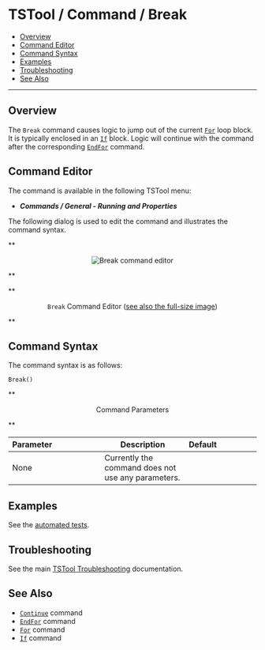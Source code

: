 # TSTool / Command / Break #

*   [Overview](#overview)
*   [Command Editor](#command-editor)
*   [Command Syntax](#command-syntax)
*   [Examples](#examples)
*   [Troubleshooting](#troubleshooting)
*   [See Also](#see-also)

-------------------------

## Overview ##

The `Break` command causes logic to jump out of the current [`For`](../For/For.md) loop block.
It is typically enclosed in an [`If`](../If/If.md) block.
Logic will continue with the command after the corresponding [`EndFor`](../EndFor/EndFor.md) command.

## Command Editor ##

The command is available in the following TSTool menu:

*   ***Commands / General - Running and Properties***

The following dialog is used to edit the command and illustrates the command syntax.

**<p style="text-align: center;">
![Break command editor](Break.png)
</p>**

**<p style="text-align: center;">
`Break` Command Editor (<a href="../Break.png">see also the full-size image</a>)
</p>**

## Command Syntax ##

The command syntax is as follows:

```text
Break()
```
**<p style="text-align: center;">
Command Parameters
</p>**

| **Parameter**&nbsp;&nbsp;&nbsp;&nbsp;&nbsp;&nbsp;&nbsp;&nbsp;&nbsp;&nbsp;&nbsp;&nbsp;&nbsp;&nbsp;&nbsp;&nbsp;&nbsp;&nbsp;&nbsp;&nbsp;&nbsp; | **Description** | **Default**&nbsp;&nbsp;&nbsp;&nbsp;&nbsp;&nbsp;&nbsp;&nbsp;&nbsp;&nbsp;&nbsp;&nbsp;&nbsp;&nbsp;&nbsp;&nbsp;&nbsp; |
| --------------|-----------------|----------------- |
| None | Currently the command does not use any parameters. |  |

## Examples ##

See the [automated tests](https://github.com/OpenCDSS/cdss-app-tstool-test/tree/master/test/commands/Break).

## Troubleshooting ##

See the main [TSTool Troubleshooting](../../troubleshooting/troubleshooting.md) documentation.

## See Also ##

*   [`Continue`](../Continue/Continue.md) command
*   [`EndFor`](../EndFor/EndFor.md) command
*   [`For`](../For/For.md) command
*   [`If`](../If/If.md) command
